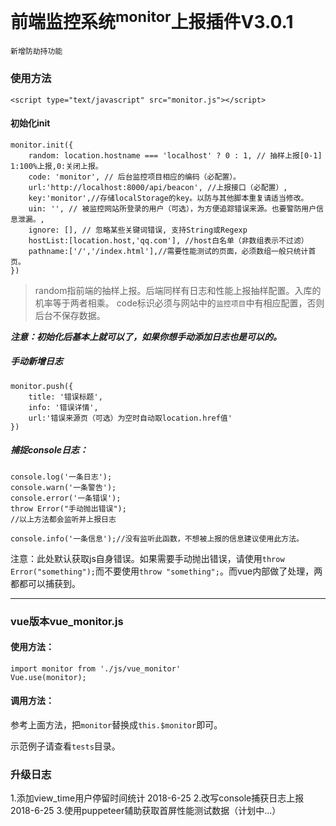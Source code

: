 # 前端监控系统<sup>monitor</sup>上报插件V3.0.1

	新增防劫持功能

### 使用方法

```
<script type="text/javascript" src="monitor.js"></script>
```

#### 初始化init

```
monitor.init({
    random: location.hostname === 'localhost' ? 0 : 1, // 抽样上报[0-1] 1:100%上报,0:关闭上报。
    code: 'monitor', // 后台监控项目相应的编码（必配置）。
    url:'http://localhost:8000/api/beacon', //上报接口（必配置）,
    key:'monitor',//存储localStorage的key。以防与其他脚本重复请适当修改。
    uin: '', // 被监控网站所登录的用户（可选），为方便追踪错误来源。也要警防用户信息泄漏。,
    ignore: [], // 忽略某些关键词错误, 支持String或Regexp
    hostList:[location.host,'qq.com'], //host白名单（非数组表示不过滤）
    pathname:['/','/index.html'],//需要性能测试的页面，必须数组一般只统计首页。
})
```

> random指前端的抽样上报。后端同样有日志和性能上报抽样配置。入库的机率等于两者相乘。
> code标识必须与网站中的`监控项目`中有相应配置，否则后台不保存数据。

***注意：初始化后基本上就可以了，如果你想手动添加日志也是可以的。***

##### 手动新增日志

```
monitor.push({
    title: '错误标题',
    info: '错误详情',
    url:'错误来源页（可选）为空时自动取location.href值'
})
```
##### 捕捉console日志：

```
console.log('一条日志');
console.warn('一条警告');
console.error('一条错误');
throw Error("手动抛出错误");
//以上方法都会监听并上报日志

console.info('一条信息');//没有监听此函数，不想被上报的信息建议使用此方法。
```
注意：此处默认获取js自身错误。如果需要手动抛出错误，请使用`throw Error("something");`而不要使用`throw "something";`。而vue内部做了处理，两都都可以捕获到。


---

### vue版本vue_monitor.js

#### 使用方法：

```
import monitor from './js/vue_monitor'
Vue.use(monitor);
```

#### 调用方法：

参考上面方法，把`monitor`替换成`this.$monitor`即可。

示范例子请查看`tests`目录。


### 升级日志
1.添加view_time用户停留时间统计 2018-6-25
2.改写console捕获日志上报 2018-6-25
3.使用puppeteer辅助获取首屏性能测试数据（计划中...）
